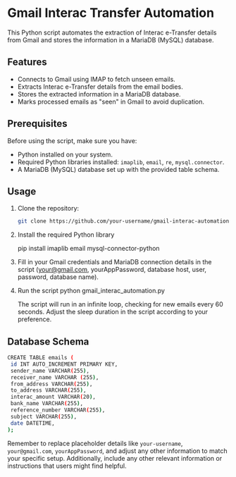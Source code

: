 ﻿# Gmail Interac Transfer Automation

This Python script automates the extraction of Interac e-Transfer details from Gmail and stores the information in a MariaDB (MySQL) database.

## Features

- Connects to Gmail using IMAP to fetch unseen emails.
- Extracts Interac e-Transfer details from the email bodies.
- Stores the extracted information in a MariaDB database.
- Marks processed emails as "seen" in Gmail to avoid duplication.

## Prerequisites

Before using the script, make sure you have:

- Python installed on your system.
- Required Python libraries installed: `imaplib`, `email`, `re`, `mysql.connector`.
- A MariaDB (MySQL) database set up with the provided table schema.

## Usage

1. Clone the repository:

   ```bash
   git clone https://github.com/your-username/gmail-interac-automation.git
   ```

2. Install the required Python library

   pip install imaplib email mysql-connector-python

3. Fill in your Gmail credentials and MariaDB connection details in the script (your@gmail.com, yourAppPassword, database host, user, password, database name).

4. Run the script
   python gmail_interac_automation.py

   The script will run in an infinite loop, checking for new emails every 60 seconds. Adjust the sleep duration in the script according to your preference.

## Database Schema

   ```bash
CREATE TABLE emails (
    id INT AUTO_INCREMENT PRIMARY KEY,
    sender_name VARCHAR(255),
    receiver_name VARCHAR (255),  
    from_address VARCHAR(255),
    to_address VARCHAR(255),
    interac_amount VARCHAR(20),
    bank_name VARCHAR(255),
    reference_number VARCHAR(255),
    subject VARCHAR(255),
    date DATETIME,
);
   ```
Remember to replace placeholder details like `your-username`, `your@gmail.com`, `yourAppPassword`, and adjust any other information to match your specific setup. Additionally, include any other relevant information or instructions that users might find helpful.
